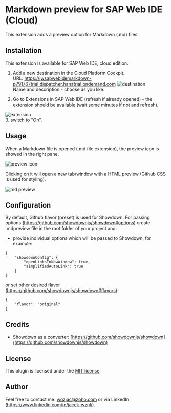 # Markdown preview for SAP Web IDE (Cloud)
This extension adds a preview option for Markdown (.md) files.

## Installation
This extension is available for SAP Web IDE, cloud edition.

1. Add a new destination in the Cloud Platform Cockpit.  
URL: https://jwsapwebidemarkdown-p791767trial.dispatcher.hanatrial.ondemand.com
![destination](http://public_repo.vipserv.org/images/markdown/destination_settings.png)  
Name and description - choose as you like.

2. Go to Extensions in SAP Web IDE (refresh if already opened) - the extension should be available 
(wait some minutes if not and refresh). 

![extension](http://public_repo.vipserv.org/images/markdown/web-ide-extensions.png)  
3. switch to "On". 

## Usage
When a Markdown file is opened (.md file extension), the preview icon is showed in the right pane.

![preview icon](http://public_repo.vipserv.org/images/markdown/preview_icon.png)

Clicking on it will open a new tab/window with a HTML preview (Github CSS is used for styling).

![md preview](http://public_repo.vipserv.org/images/markdown/preview.png)

## Configuration
By default, Github flavor (preset) is used for Showdown. For passing options (https://github.com/showdownjs/showdown#options) create 
.mdpreview file in the root folder of your project and:  
- provide individual options which will be passed to Showdown, for example:  
```
{
	"showdownConfig": {
		"openLinksInNewWindow": true,
		"simplifiedAutoLink": true
	}
}
```
or set other desired flavor (https://github.com/showdownjs/showdown#flavors):  
```
{
	"flavor": "original"
}
```

## Credits
- Showdown as a converter: [https://github.com/showdownjs/showdown](https://github.com/showdownjs/showdown)

## License
This plugin is licensed under the [MIT license](http://opensource.org/licenses/MIT).

## Author
Feel free to contact me: wozjac@zoho.com or via LinkedIn (https://www.linkedin.com/in/jacek-wznk).
